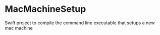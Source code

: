 # MacMachineSetup

Swift project to compile the command line executable that setups a new mac machine
